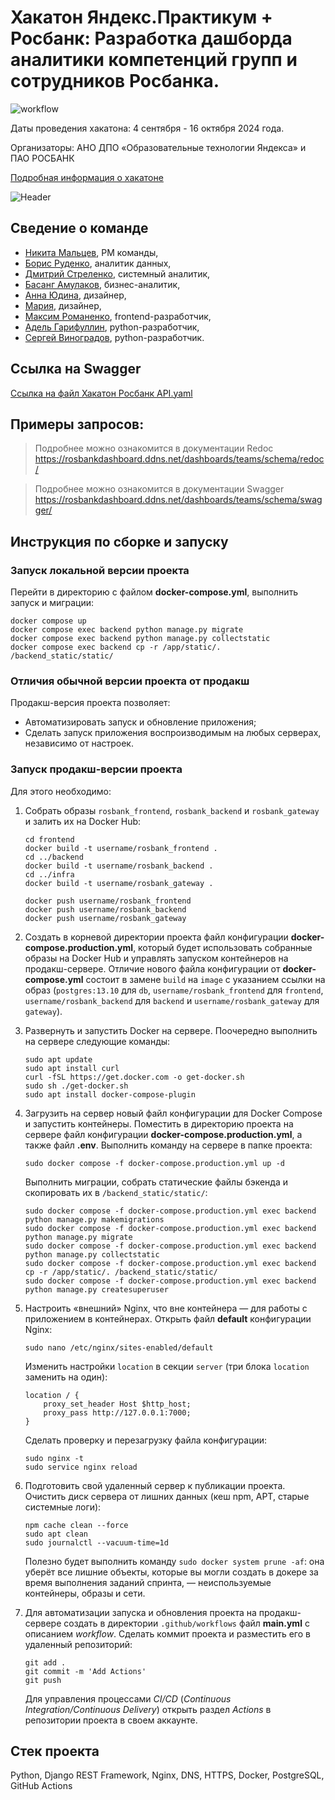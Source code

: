 # Хакатон Яндекс.Практикум + Росбанк: Разработка дашборда аналитики компетенций групп и сотрудников Росбанка.
![workflow](https://github.com/AIGarifullin/foodgram/actions/workflows/main.yml/badge.svg)

Даты проведения хакатона: 4 сентября - 16 октября 2024 года.

Организаторы: АНО ДПО «Образовательные технологии Яндекса» и ПАО РОСБАНК

[Подробная информация о хакатоне](https://norikov.notion.site/ec7ad9d3121d49d19354777c02454541)

![Header](https://github.com/employee-competency-dashboard/rosbank_backend/blob/main/frontend/public/Title.png?raw=true)

## Сведение о команде
- [Никита Мальцев](https://t.me/nikfromrus), PM команды,
- [Борис Руденко](https://t.me/barudenko), аналитик данных,
- [Дмитрий Стреленко](https://t.me/d_strelen), системный аналитик,
- [Басанг Амулаков](https://t.me/basang13), бизнес-аналитик,
- [Анна Юдина](https://t.me/yudina_a), дизайнер,
- [Мария](https://t.me/madam_entu), дизайнер,
- [Максим Романенко](https://t.me/MaxRMNK), frontend-разработчик,
- [Адель Гарифуллин](https://github.com/AIGarifullin), python-разработчик,
- [Сергей Виноградов](https://github.com/yan-gabala), python-разработчик.


## Ссылка на Swagger
[Ссылка на файл Хакатон Росбанк API.yaml](https://drive.google.com/file/d/1lmD_IYijZIhM2rTudHt33aJe0Xexm9Oj/view?usp=drive_link)

## Примеры запросов:
> Подробнее можно ознакомится в документации Redoc https://rosbankdashboard.ddns.net/dashboards/teams/schema/redoc/

> Подробнее можно ознакомится в документации Swagger https://rosbankdashboard.ddns.net/dashboards/teams/schema/swagger/

## Инструкция по сборке и запуску
### Запуск локальной версии проекта
Перейти в директорию с файлом **docker-compose.yml**, выполнить запуск и миграции:

```
docker compose up
docker compose exec backend python manage.py migrate
docker compose exec backend python manage.py collectstatic
docker compose exec backend cp -r /app/static/. /backend_static/static/
```

### Отличия обычной версии проекта от продакш
Продакш-версия проекта позволяет:
* Автоматизировать запуск и обновление приложения;
* Сделать запуск приложения воспроизводимым на любых серверах, независимо от настроек.

### Запуск продакш-версии проекта
Для этого необходимо:
1. Собрать образы `rosbank_frontend`, `rosbank_backend` и `rosbank_gateway` и залить их на Docker Hub:

    ```
    cd frontend
    docker build -t username/rosbank_frontend .
    cd ../backend
    docker build -t username/rosbank_backend .
    cd ../infra
    docker build -t username/rosbank_gateway .
    ```
    ```
    docker push username/rosbank_frontend
    docker push username/rosbank_backend
    docker push username/rosbank_gateway
    ```    
2. Создать в корневой директории проекта файл конфигурации **docker-compose.production.yml**, который будет использовать собранные образы на Docker Hub и управлять запуском контейнеров на продакш-сервере. Отличие нового файла конфигурации от **docker-compose.yml** состоит в замене `build` на `image` с указанием ссылки на образ (`postgres:13.10` для `db`, `username/rosbank_frontend` для `frontend`, `username/rosbank_backend` для `backend` и `username/rosbank_gateway` для `gateway`).  

3. Развернуть и запустить Docker на сервере. Поочередно выполнить на сервере следующие команды:
    ```
    sudo apt update
    sudo apt install curl
    curl -fSL https://get.docker.com -o get-docker.sh
    sudo sh ./get-docker.sh
    sudo apt install docker-compose-plugin
    ```
4. Загрузить на сервер новый файл конфигурации для Docker Compose и запустить контейнеры.
    Поместить в директорию проекта на сервере файл конфигурации **docker-compose.production.yml**, а также файл **.env**.
    Выполнить команду на сервере в папке проекта:
    ```
    sudo docker compose -f docker-compose.production.yml up -d
    ```
    Выполнить миграции, собрать статические файлы бэкенда и скопировать их в `/backend_static/static/`:
    ```
    sudo docker compose -f docker-compose.production.yml exec backend python manage.py makemigrations
    sudo docker compose -f docker-compose.production.yml exec backend python manage.py migrate
    sudo docker compose -f docker-compose.production.yml exec backend python manage.py collectstatic
    sudo docker compose -f docker-compose.production.yml exec backend cp -r /app/static/. /backend_static/static/
    sudo docker compose -f docker-compose.production.yml exec backend python manage.py createsuperuser
    ```
5. Настроить «внешний» Nginx, что вне контейнера — для работы с приложением в контейнерах.
    Открыть файл **default** конфигурации Nginx:
    
    ```
    sudo nano /etc/nginx/sites-enabled/default
    ```
    Изменить настройки `location` в секции `server` (три блока `location` заменить на один):
    ```
    location / {
        proxy_set_header Host $http_host;
        proxy_pass http://127.0.0.1:7000;
    }
    ```
    Сделать проверку и перезагрузку файла конфигурации:
    ```
    sudo nginx -t
    sudo service nginx reload
    ```

6. Подготовить свой удаленный сервер к публикации проекта. Очистить диск сервера от лишних данных (кеш npm, APT, старые системные логи):
    ```
    npm cache clean --force
    sudo apt clean
    sudo journalctl --vacuum-time=1d
    ```
    Полезно будет выполнить команду `sudo docker system prune -af`: она уберёт все лишние объекты, которые вы могли создать в докере за время выполнения заданий спринта, — неиспользуемые контейнеры, образы и сети.

7. Для автоматизации запуска и обновления проекта на продакш-сервере создать в директории `.github/workflows` файл **main.yml** с описанием *workflow*. Сделать коммит проекта и разместить его в удаленный репозиторий:
    ```
    git add .
    git commit -m 'Add Actions'
    git push
    ```
    Для управления процессами *CI/CD* (*Continuous Integration/Continuous Delivery*) открыть раздел *Actions* в репозитории проекта в своем аккаунте.

## Стек проекта
Python, Django REST Framework, Nginx, DNS, HTTPS, Docker, PostgreSQL, GitHub Actions

